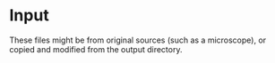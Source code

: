 # Input

These files might be from original sources (such as a microscope), or copied and modified from the output directory.
